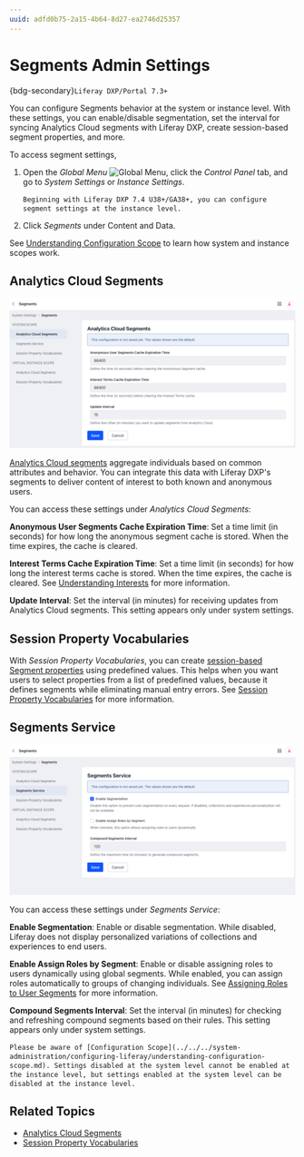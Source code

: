 ```yaml
---
uuid: adfd0b75-2a15-4b64-8d27-ea2746d25357
---
```

# Segments Admin Settings

{bdg-secondary}`Liferay DXP/Portal 7.3+`

You can configure Segments behavior at the system or instance level. With these settings, you can enable/disable segmentation, set the interval for syncing Analytics Cloud segments with Liferay DXP, create session-based segment properties, and more.

To access segment settings,

1. Open the *Global Menu* ![Global Menu](../../../images/icon-applications-menu.png), click the *Control Panel* tab, and go to *System Settings* or *Instance Settings*.

   ```{note}
   Beginning with Liferay DXP 7.4 U38+/GA38+, you can configure segment settings at the instance level.
   ```

1. Click *Segments* under Content and Data.

See [Understanding Configuration Scope](../../../system-administration/configuring-liferay/understanding-configuration-scope.md) to learn how system and instance scopes work.

## Analytics Cloud Segments

![View and configure Analytics Cloud Segments settings.](./segments-admin-settings/images/01.png)

[Analytics Cloud segments](https://learn.liferay.com/analytics-cloud/latest/en/people/segments/segments.html) aggregate individuals based on common attributes and behavior. You can integrate this data with Liferay DXP's segments to deliver content of interest to both known and anonymous users.

You can access these settings under *Analytics Cloud Segments*:

**Anonymous User Segments Cache Expiration Time**: Set a time limit (in seconds) for how long the anonymous segment cache is stored. When the time expires, the cache is cleared.

**Interest Terms Cache Expiration Time**: Set a time limit (in seconds) for how long the interest terms cache is stored. When the time expires, the cache is cleared. See [Understanding Interests](https://learn.liferay.com/analytics-cloud/latest/en/people/individuals/understanding-interests.html) for more information.

**Update Interval**: Set the interval (in minutes) for receiving updates from Analytics Cloud segments. This setting appears only under system settings.

## Session Property Vocabularies

With *Session Property Vocabularies*, you can create [session-based Segment properties](../../../site-building/personalizing-site-experience/segmentation/segments-editor-ui-reference.md#session-properties) using predefined values. This helps when you want users to select properties from a list of predefined values, because it defines segments while eliminating manual entry errors. See [Session Property Vocabularies](../../../content-authoring-and-management/tags-and-categories/session-property-vocabularies.md) for more information.

## Segments Service

![View and configure Segments Service settings.](./segments-admin-settings/images/02.png)

You can access these settings under *Segments Service*:

**Enable Segmentation**: Enable or disable segmentation. While disabled, Liferay does not display personalized variations of collections and experiences to end users.

**Enable Assign Roles by Segment**: Enable or disable assigning roles to users dynamically using global segments. While enabled, you can assign roles automatically to groups of changing individuals. See [Assigning Roles to User Segments](../../../users-and-permissions/roles-and-permissions/assigning-roles-to-user-segments.md) for more information.

**Compound Segments Interval**: Set the interval (in minutes) for checking and refreshing compound segments based on their rules. This setting appears only under system settings.

```{note}
Please be aware of [Configuration Scope](../../../system-administration/configuring-liferay/understanding-configuration-scope.md). Settings disabled at the system level cannot be enabled at the instance level, but settings enabled at the system level can be disabled at the instance level.
```

## Related Topics

* [Analytics Cloud Segments](https://learn.liferay.com/analytics-cloud/latest/en/people/segments/segments.html)
* [Session Property Vocabularies](../../../content-authoring-and-management/tags-and-categories/session-property-vocabularies.md)
